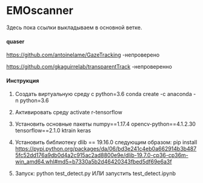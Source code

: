 # EMOscanner
Здесь пока ссылки выкладываем в основной ветке.

#### quaser

https://github.com/antoinelame/GazeTracking  -непроверено

https://github.com/gkaguirrelab/transparentTrack -непроверенно

#### Инструкция

1. Создать виртуальную среду с python=3.6
conda create -c anaconda -n <env-name> python=3.6 

2. Активировать среду
activate r-tensorflow  

3. Установить основные пакеты
numpy==1.17.4
opencv-python==4.1.2.30
tensorflow==2.1.0
ktrain
keras

4. Установить библиотеку dlib == 19.16.0 следующим образом:
pip install https://pypi.python.org/packages/da/06/bd3e241c4eb0a662914b3b4875fc52dd176a9db0d4a2c915ac2ad8800e9e/dlib-19.7.0-cp36-cp36m-win_amd64.whl#md5=b7330a5b2d46420343fbed5df69e6a3f

5. Запуск:
python test_detect.py ИЛИ запустить test_detect.ipynb
